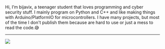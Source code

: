 Hi, I’m bijavix, a teenager student that loves programming and cyber security stuff. 
I mainly program on Python and C++ and like making things with Arduino/PlatformIO for microcontrollers.
I have many projects, but most of the time I don't publish them because are hard to use or just a mess to read the code.😅

<hr>

![](https://github-readme-stats.vercel.app/api?username=bijavix&show_icons=true&theme=vision-friendly-dark)

<!---
bijavix/bijavix is a ✨ special ✨ repository because its `README.md` (this file) appears on your GitHub profile.
You can click the Preview link to take a look at your changes. Ok, thx github ;D
--->
